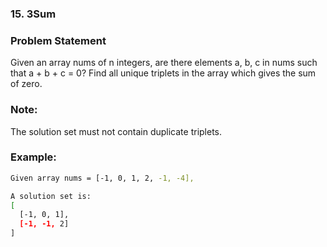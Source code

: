 ### 15. 3Sum

### Problem Statement
Given an array nums of n integers, are there elements a, b, c in nums such that a + b + c = 0? Find all unique triplets in the array which gives the sum of zero.

### Note:
The solution set must not contain duplicate triplets.

### Example:
```bash
Given array nums = [-1, 0, 1, 2, -1, -4],

A solution set is:
[
  [-1, 0, 1],
  [-1, -1, 2]
]
```
